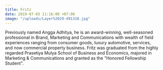```yaml
---
title: Fritz
date: 2019-07-03 11:16:00 +07:00
image: "/uploads/Layer%2029-d91318.jpg"
---
```


Previously named Angga Adhitya, he is an award-winning, well-seasoned professional in Brand, Marketing and Communications with wealth of field experiences ranging from consumer goods, luxury automotive, services, and now commercial property business. Fritz was graduated from the highly regarded Prasetiya Mulya School of Business and Economics, majored in Marketing & Communications and granted as the "Honored Fellowship Student".